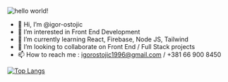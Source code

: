 ![hello world!](https://i.imgur.com/eJpQGVk.gif)

- 👋 Hi, I’m @igor-ostojic
- 👀 I’m interested in Front End Development
- 🌱 I’m currently learning React, Firebase, Node JS, Tailwind
- 💞️ I’m looking to collaborate on Front End / Full Stack projects
- 📫 How to reach me : igorostojic1996@gmail.com / +381 66 900 8450

[![Top Langs](https://github-readme-stats.vercel.app/api/top-langs/?username=igor-ostojic)](https://github.com/igor-ostojic/github-readme-stats)

<!---
igor-ostojic/igor-ostojic is a ✨ special ✨ repository because its `README.md` (this file) appears on your GitHub profile.
You can click the Preview link to take a look at your changes.
--->
